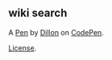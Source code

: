 wiki search
-----------


A [Pen](https://codepen.io/dpett122/pen/xWGxRd) by [Dillon](https://codepen.io/dpett122) on [CodePen](https://codepen.io).

[License](https://codepen.io/dpett122/pen/xWGxRd/license).
